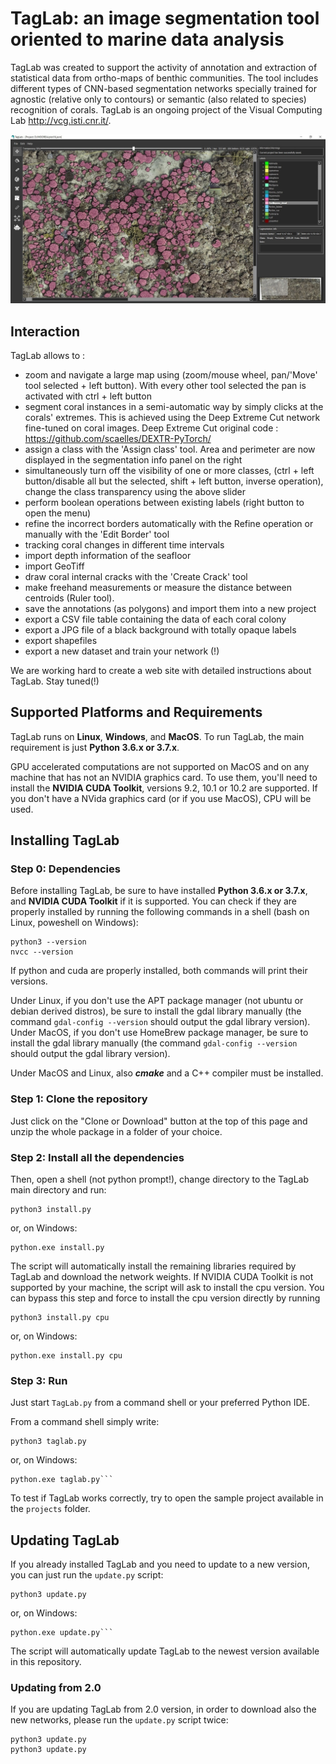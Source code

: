 # TagLab: an image segmentation tool oriented to marine data analysis

TagLab was created to support the activity of annotation and extraction of statistical data from ortho-maps of benthic communities. The tool includes different types of CNN-based segmentation networks specially trained for agnostic (relative only to contours) or semantic (also related to species) recognition of corals. TagLab is an ongoing project of the Visual Computing Lab http://vcg.isti.cnr.it/.

![ScreenShot](screenshot.jpg)


## Interaction
TagLab allows to :

- zoom and navigate a large map using (zoom/mouse wheel, pan/'Move' tool selected + left button). With every other tool selected the pan is activated with ctrl + left button
- segment coral instances in a semi-automatic way by simply clicks at the corals' extremes. This is achieved using the Deep Extreme Cut network fine-tuned on coral images. Deep Extreme Cut original code : https://github.com/scaelles/DEXTR-PyTorch/
- assign a class with the 'Assign class' tool. Area and perimeter are now displayed in the segmentation info panel on the right
- simultaneously turn off the visibility of one or more classes, (ctrl + left button/disable all but the selected, shift + left button, inverse operation), change the class transparency using the above slider
- perform boolean operations between existing labels (right button to open the menu)
- refine the incorrect borders automatically with the Refine operation or manually with the 'Edit Border' tool
- tracking coral changes in different time intervals
- import depth information of the seafloor
- import GeoTiff
- draw coral internal cracks with the 'Create Crack' tool
- make freehand measurements or measure the distance between centroids (Ruler tool).
- save the annotations (as polygons) and import them into a new project
- export a CSV file table containing the data of each coral colony
- export a JPG file of a black background with totally opaque labels
- export shapefiles
- export a new dataset and train your network (!)

We are working hard to create a web site with detailed instructions about TagLab. Stay tuned(!)


## Supported Platforms and Requirements
TagLab runs on __Linux__, __Windows__, and __MacOS__. To run TagLab, the main requirement is just __Python 3.6.x or 3.7.x__.

GPU accelerated computations are not supported on MacOS and on any machine that has not an NVIDIA graphics card.
To use them, you'll need to install the __NVIDIA CUDA Toolkit__, versions 9.2, 10.1 or 10.2 are supported.
If you don't have a NVida graphics card (or if you use MacOS), CPU will be used.

## Installing TagLab

### Step 0: Dependencies
Before installing TagLab, be sure to have installed __Python 3.6.x or 3.7.x__, and __NVIDIA CUDA Toolkit__ if it is supported. You can check if they are properly installed by running the following commands in a shell (bash on Linux, poweshell on Windows):

```
python3 --version
nvcc --version
```
If python and cuda are properly installed, both commands will print their versions.

Under Linux, if you don't use the APT package manager (not ubuntu or debian derived distros), be sure to install the gdal library manually (the command `gdal-config --version` should output the gdal library version).
Under MacOS, if you don't use HomeBrew package manager, be sure to install the gdal library manually (the command `gdal-config --version` should output the gdal library version).

Under MacOS and Linux, also __*cmake*__ and a C++ compiler must be installed.

### Step 1: Clone the repository
Just click on the "Clone or Download" button at the top of this page and unzip the whole package in a folder of your choice.

### Step 2: Install all the dependencies
Then, open a shell (not python prompt!), change directory to the TagLab main directory and run:

```
python3 install.py
```
or, on Windows:

```
python.exe install.py
```

The script will automatically install the remaining libraries required by TagLab and download the network weights.
If NVIDIA CUDA Toolkit is not supported by your machine, the script will ask to install the cpu version.
You can bypass this step and force to install the cpu version directly by running
```
python3 install.py cpu
```
or, on Windows:

```
python.exe install.py cpu
```

### Step 3: Run
Just start `TagLab.py` from a command shell or your preferred Python IDE.

From a command shell simply write:

```
python3 taglab.py
```
or, on Windows:

```
python.exe taglab.py```
```

To test if TagLab works correctly, try to open the sample project available in the `projects` folder.

## Updating TagLab

If you already installed TagLab and you need to update to a new version, you can just run the `update.py` script:

```
python3 update.py
```
or, on Windows:

```
python.exe update.py```
```

The script will automatically update TagLab to the newest version available in this repository.

### Updating from 2.0

If you are updating TagLab from 2.0 version, in order to download also the new networks, please run the `update.py` script twice:

```
python3 update.py
python3 update.py
```
